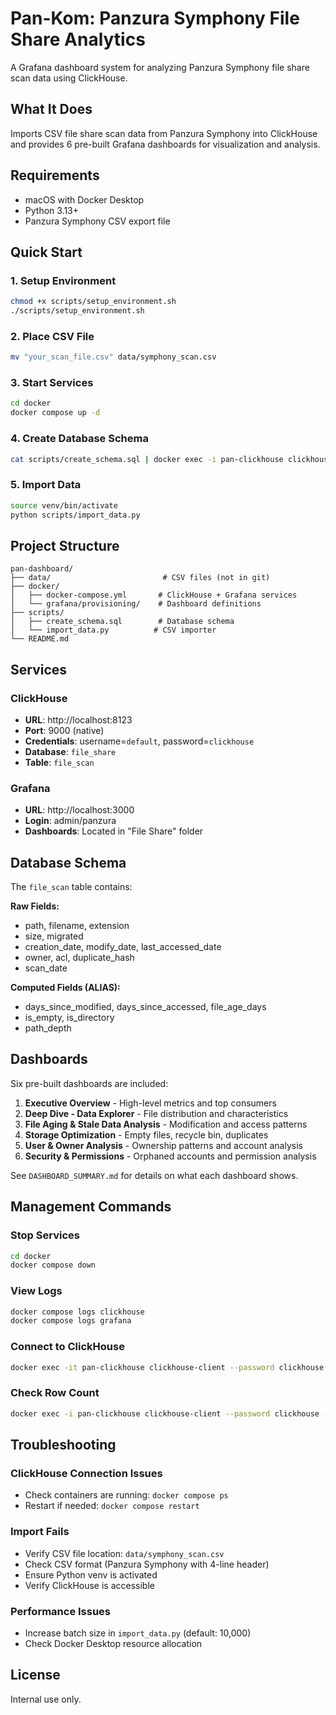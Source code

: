 # Pan-Kom: Panzura Symphony File Share Analytics

A Grafana dashboard system for analyzing Panzura Symphony file share scan data using ClickHouse.

## What It Does

Imports CSV file share scan data from Panzura Symphony into ClickHouse and provides 6 pre-built Grafana dashboards for visualization and analysis.

## Requirements

- macOS with Docker Desktop
- Python 3.13+
- Panzura Symphony CSV export file

## Quick Start

### 1. Setup Environment

```bash
chmod +x scripts/setup_environment.sh
./scripts/setup_environment.sh
```

### 2. Place CSV File

```bash
mv "your_scan_file.csv" data/symphony_scan.csv
```

### 3. Start Services

```bash
cd docker
docker compose up -d
```

### 4. Create Database Schema

```bash
cat scripts/create_schema.sql | docker exec -i pan-clickhouse clickhouse-client --password clickhouse
```

### 5. Import Data

```bash
source venv/bin/activate
python scripts/import_data.py
```

## Project Structure

```
pan-dashboard/
├── data/                         # CSV files (not in git)
├── docker/
│   ├── docker-compose.yml       # ClickHouse + Grafana services
│   └── grafana/provisioning/    # Dashboard definitions
├── scripts/
│   ├── create_schema.sql        # Database schema
│   └── import_data.py          # CSV importer
└── README.md
```

## Services

### ClickHouse
- **URL**: http://localhost:8123
- **Port**: 9000 (native)
- **Credentials**: username=`default`, password=`clickhouse`
- **Database**: `file_share`
- **Table**: `file_scan`

### Grafana
- **URL**: http://localhost:3000
- **Login**: admin/panzura
- **Dashboards**: Located in "File Share" folder

## Database Schema

The `file_scan` table contains:

**Raw Fields:**
- path, filename, extension
- size, migrated
- creation_date, modify_date, last_accessed_date
- owner, acl, duplicate_hash
- scan_date

**Computed Fields (ALIAS):**
- days_since_modified, days_since_accessed, file_age_days
- is_empty, is_directory
- path_depth

## Dashboards

Six pre-built dashboards are included:

1. **Executive Overview** - High-level metrics and top consumers
2. **Deep Dive - Data Explorer** - File distribution and characteristics
3. **File Aging & Stale Data Analysis** - Modification and access patterns
4. **Storage Optimization** - Empty files, recycle bin, duplicates
5. **User & Owner Analysis** - Ownership patterns and account analysis
6. **Security & Permissions** - Orphaned accounts and permission analysis

See `DASHBOARD_SUMMARY.md` for details on what each dashboard shows.

## Management Commands

### Stop Services
```bash
cd docker
docker compose down
```

### View Logs
```bash
docker compose logs clickhouse
docker compose logs grafana
```

### Connect to ClickHouse
```bash
docker exec -it pan-clickhouse clickhouse-client --password clickhouse
```

### Check Row Count
```bash
docker exec -i pan-clickhouse clickhouse-client --password clickhouse -q "SELECT COUNT(*) FROM file_share.file_scan"
```

## Troubleshooting

### ClickHouse Connection Issues
- Check containers are running: `docker compose ps`
- Restart if needed: `docker compose restart`

### Import Fails
- Verify CSV file location: `data/symphony_scan.csv`
- Check CSV format (Panzura Symphony with 4-line header)
- Ensure Python venv is activated
- Verify ClickHouse is accessible

### Performance Issues
- Increase batch size in `import_data.py` (default: 10,000)
- Check Docker Desktop resource allocation

## License

Internal use only.
